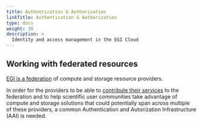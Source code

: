 ```yaml
---
title: Authentication & Authorization
linkTitle: Authentication & Authorization
type: docs
weight: 30
description: >
  Identity and access management in the EGI Cloud
---
```


## Working with federated resources

[EGI is a federation](https://www.egi.eu/federation/) of
compute and storage resource providers.

In order for the providers to be able to
[contribute their services](../../providers/check-in) to the federation
and to help scientific user communities take advantage of
compute and storage solutions that could potentially span across multiple
of these providers, a common Authentication and Autorization
Infrastructure (AAI) is needed.
